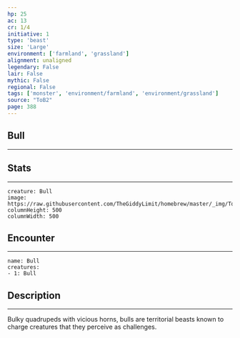 ```yaml
---
hp: 25
ac: 13
cr: 1/4
initiative: 1
type: 'beast'    
size: 'Large'
environment: ['farmland', 'grassland']
alignment: unaligned
legendary: False
lair: False
mythic: False
regional: False
tags: ['monster', 'environment/farmland', 'environment/grassland']
source: "ToB2"
page: 388
---
```


## Bull
---



## Stats
---

```statblock
creature: Bull
image: https://raw.githubusercontent.com/TheGiddyLimit/homebrew/master/_img/ToB2/creature/token/Bull%20%28Token%29.png
columnHeight: 500
columnWidth: 500
```

## Encounter
---

```encounter-table
name: Bull
creatures:
- 1: Bull
```

## Description
---
Bulky quadrupeds with vicious horns, bulls are territorial beasts known to charge creatures that they perceive as challenges.





